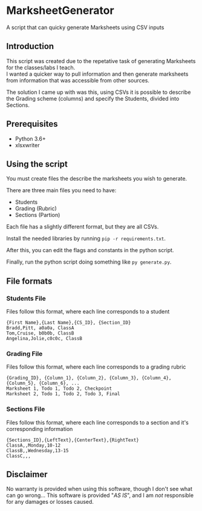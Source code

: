 # MarksheetGenerator
A script that can quicky generate Marksheets using CSV inputs

## Introduction
This script was created due to the repetative task of generating Marksheets for the classes/labs I teach.  
I wanted a quicker way to pull information and then generate marksheets from information that was accessible from other sources.

The solution I came up with was this, using CSVs it is possible to describe the Grading scheme (columns) and specify the Students, divided into Sections.

## Prerequisites
* Python 3.6+
* xlsxwriter

## Using the script
You must create files the describe the marksheets you wish to generate.  

There are three main files you need to have:
* Students
* Grading (Rubric)
* Sections (Partion)

Each file has a slightly different format, but they are all CSVs.

Install the needed libraries by running `pip -r requirements.txt`.

After this, you can edit the flags and constants in the python script.

Finally, run the python script doing something like `py generate.py`.

## File formats
### Students File
Files follow this format, where each line corresponds to a student
```
{First Name},{Last Name},{CS_ID}, {Section_ID}
Bradd,Pitt, a0a0a, ClassA
Tom,Cruise, b0b0b, ClassB
Angelina,Jolie,c0c0c, ClassB
```

### Grading File
Files follow this format, where each line corresponds to a grading rubric
```
{Grading_ID}, {Column_1}, {Column_2}, {Column_3}, {Column_4}, {Column_5}, {Column_6}, ...
Marksheet 1, Todo 1, Todo 2, Checkpoint
Marksheet 2, Todo 1, Todo 2, Todo 3, Final
```

### Sections File
Files follow this format, where each line corresponds to a section and it's corresponding information
```
{Sections_ID},{LeftText},{CenterText},{RightText}
ClassA,,Monday,10-12
ClassB,,Wednesday,13-15
ClassC,,,
```

## Disclaimer
No warranty is provided when using this software, though I don't see what can go wrong...
This software is provided "*AS IS*", and I am _not_ responsible for any damages or losses caused.

